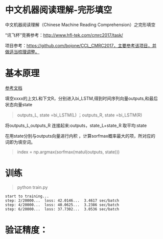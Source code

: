 
# 中文机器阅读理解-完形填空
中文机器阅读理解（Chinese Machine Reading Comprehension）之完形填空

“讯飞杯”竞赛参考：http://www.hfl-tek.com/cmrc2017/task/

项目参考：https://github.com/bojone/CCL_CMRC2017，主要参考该项目，并做适当梳理调整。

# 基本原理
[参考文档](https://kexue.fm/archives/4564)

填空xxxx的上文L和下文R，分别进入bi_LSTM,得到时间序列向量outputs,和最后状态向量state
> outputs_L, state =bi_LSTM(L)  ；outputs_R, state =bi_LSTM(R)

将outputs_L,outputs_R 连接起来:outputs，state_L+state_R 取平均:state

在用state分别与outputs向量进行内积 ，计算sorfmax概率最大的项，所对应的词即为填空词。
>  index = np.argmax(sorfmax(matul(outputs, state)))

# 训练

> python train.py
```
start to training...
step: 2/20000...  loss: 42.0146...  3.4617 sec/batch
step: 4/20000...  loss: 40.0625...  3.2386 sec/batch
step: 6/20000...  loss: 37.7302...  3.0536 sec/batch
```

# 验证精度：






